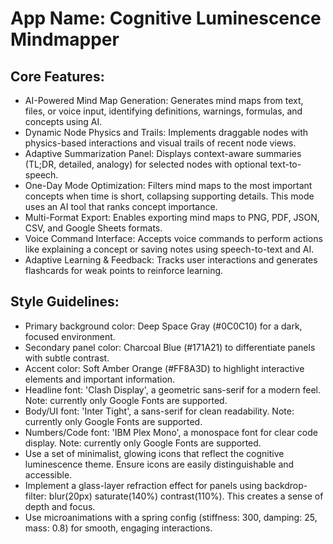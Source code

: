 # **App Name**: Cognitive Luminescence Mindmapper

## Core Features:

- AI-Powered Mind Map Generation: Generates mind maps from text, files, or voice input, identifying definitions, warnings, formulas, and concepts using AI.
- Dynamic Node Physics and Trails: Implements draggable nodes with physics-based interactions and visual trails of recent node views.
- Adaptive Summarization Panel: Displays context-aware summaries (TL;DR, detailed, analogy) for selected nodes with optional text-to-speech.
- One-Day Mode Optimization: Filters mind maps to the most important concepts when time is short, collapsing supporting details. This mode uses an AI tool that ranks concept importance.
- Multi-Format Export: Enables exporting mind maps to PNG, PDF, JSON, CSV, and Google Sheets formats.
- Voice Command Interface: Accepts voice commands to perform actions like explaining a concept or saving notes using speech-to-text and AI.
- Adaptive Learning & Feedback: Tracks user interactions and generates flashcards for weak points to reinforce learning.

## Style Guidelines:

- Primary background color: Deep Space Gray (#0C0C10) for a dark, focused environment.
- Secondary panel color: Charcoal Blue (#171A21) to differentiate panels with subtle contrast.
- Accent color: Soft Amber Orange (#FF8A3D) to highlight interactive elements and important information.
- Headline font: 'Clash Display', a geometric sans-serif for a modern feel. Note: currently only Google Fonts are supported.
- Body/UI font: 'Inter Tight', a sans-serif for clean readability. Note: currently only Google Fonts are supported.
- Numbers/Code font: 'IBM Plex Mono', a monospace font for clear code display. Note: currently only Google Fonts are supported.
- Use a set of minimalist, glowing icons that reflect the cognitive luminescence theme. Ensure icons are easily distinguishable and accessible.
- Implement a glass-layer refraction effect for panels using backdrop-filter: blur(20px) saturate(140%) contrast(110%). This creates a sense of depth and focus.
- Use microanimations with a spring config (stiffness: 300, damping: 25, mass: 0.8) for smooth, engaging interactions.
